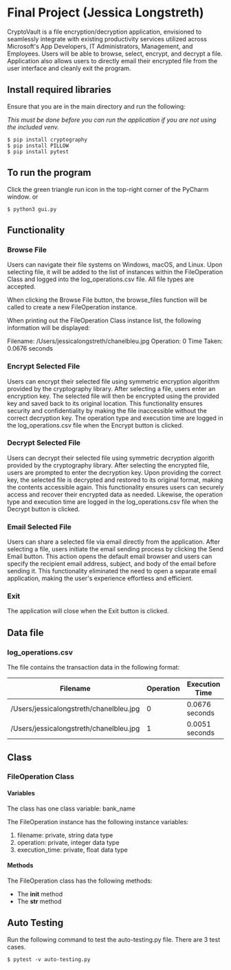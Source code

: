 # Final Project (Jessica Longstreth)

CryptoVault is a file encryption/decryption application, envisioned to seamlessly
integrate with existing productivity services utilized across Microsoft's
App Developers, IT Administrators, Management, and Employees. Users 
will be able to browse, select, encrypt, and decrypt a file. Application also allows
users to directly email their encrypted file from the user interface 
and cleanly exit the program. 

## Install required libraries
Ensure that you are in the main directory and 
run the following:

_This must be done before you can run the application
if you are not using the included venv._

```shell
$ pip install cryptography
$ pip install PILLOW
$ pip install pytest
```

## To run the program
Click the green triangle run icon in the 
top-right corner of the PyCharm window.
or
```shell
$ python3 gui.py
```

## Functionality
### Browse File
Users can navigate their file systems on Windows, macOS, 
and Linux. Upon selecting file, it will be added to the list 
of instances within the FileOperation Class and logged into 
the log_operations.csv file. All file types are accepted.

When clicking the Browse File button, the browse_files function
will be called to create a new FileOperation instance. 

When printing out the FileOperation Class instance list, the
following information will be displayed:

Filename: /Users/jessicalongstreth/chanelbleu.jpg 
Operation: 0
Time Taken: 0.0676 seconds

### Encrypt Selected File

Users can encrypt their selected file using symmetric 
encryption algorithm provided by the cryptography library.
After selecting a file, users enter an encryption key. 
The selected file will then be encrypted using the provided 
key and saved back to its original location. This functionality 
ensures security and confidentiality by making the file inaccessible 
without the correct decryption key. The operation type and 
execution time are logged in the log_operations.csv file 
when the Encrypt button is clicked.

### Decrypt Selected File

Users can decrypt their selected file using symmetric decryption 
algorith provided by the cryptography library. After selecting 
the encrypted file, users are prompted to enter the decryption key. 
Upon providing the correct key, the selected file is decrypted and
restored to its original format, making the contents accessible
again. This functionality ensures users can securely access and 
recover their encrypted data as needed. Likewise, the operation 
type and execution time are logged in the log_operations.csv file
when the Decrypt button is clicked. 

### Email Selected File

Users can share a selected file via email directly from the 
application. After selecting a file, users initiate the email 
sending process by clicking the Send Email button. This action
opens the default email browser and users can specify the recipient
email address, subject, and body of the email before sending it. 
This functionality eliminated the need to open a separate email
application, making the user's experience effortless and efficient.

### Exit

The application will close when the Exit button is clicked.

## Data file
### log_operations.csv
The file contains the transaction data in the 
following format:

| Filename                                  | Operation | Execution Time    |
|-------------------------------------------|-----------|-------------------|
| /Users/jessicalongstreth/chanelbleu.jpg   | 0         |  0.0676 seconds   |
| /Users/jessicalongstreth/chanelbleu.jpg   | 1         |  0.0051 seconds   |


## Class

### FileOperation Class

#### Variables
The class has one class variable: bank_name

The FileOperation instance has the following instance
variables:
1. filename: private, string data type
2. operation: private, integer data type
3. execution_time: private, float data type

#### Methods
The FileOperation class has the following methods:
* The __init__ method
* The __str__ method


## Auto Testing
Run the following command to test the 
auto-testing.py file.  There are 3 test cases.

```shell
$ pytest -v auto-testing.py
```